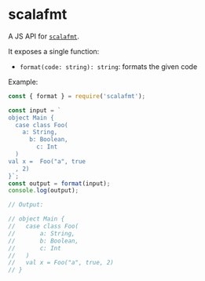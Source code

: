 # scalafmt

A JS API for [`scalafmt`](https://github.com/scalameta/scalafmt).

It exposes a single function:

- `format(code: string): string`: formats the given code

Example:

```js
const { format } = require('scalafmt');

const input = `
object Main {
  case class Foo(
    a: String,
      b: Boolean,
        c: Int
  )
val x =  Foo("a", true
  , 2)
}`;
const output = format(input);
console.log(output);

// Output:

// object Main {
//   case class Foo(
//       a: String,
//       b: Boolean,
//       c: Int
//   )
//   val x = Foo("a", true, 2)
// }
```

